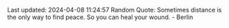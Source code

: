 Last updated: 2024-04-08 11:24:57
Random Quote: Sometimes distance is the only way to find peace. So you can heal your wound. - Berlin